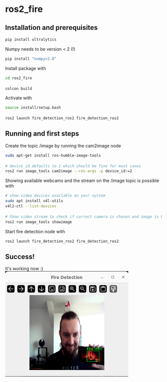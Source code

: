 # ros2_fire

## Installation and prerequisites 
```bash
pip install ultralytics 
```

Numpy needs to be version < 2 (!)  

```bash
pip install "numpy<2.0" 
```

Install package with 

```bash
cd ros2_fire 

colcon build 
```

Activate with 
```bash
source install/setup.bash 

ros2 launch fire_detection_ros2 fire_detection_ros2 
```

## Running and first steps

Create the topic /image by running the cam2image node

```bash
sudo apt-get install ros-humble-image-tools

# device_id defaults to 1 which should be fine for most cases
ros2 run image_tools cam2image --ros-args -p device_id:=2
```

Showing available webcams and the stream on the /image topic is possible with

```bash
# show video devices available on your system
sudo apt install v4l-utils
v4l2-ctl --list-devices

# Show video stream to check if correct camera is chosen and image is being published
ros2 run image_tools showimage 
```

Start fire detection node with
```bash
ros2 launch fire_detection_ros2 fire_detection_ros2 
```

## Success! 

It's working now :)
![](/assets/success.png)